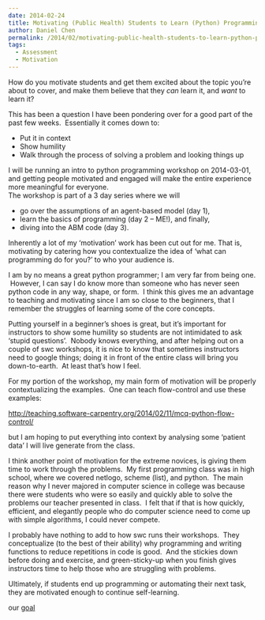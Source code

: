 ```yaml
---
date: 2014-02-24
title: Motivating (Public Health) Students to Learn (Python) Programming
author: Daniel Chen
permalink: /2014/02/motivating-public-health-students-to-learn-python-programming/
tags:
  - Assessment
  - Motivation
---
```

How do you motivate students and get them excited about the topic you’re about to cover, and make them believe that they *can* learn it, and *want* to learn it?

This has been a question I have been pondering over for a good part of the past few weeks.  Essentially it comes down to:

*   Put it in context
*   Show humility
*   Walk through the process of solving a problem and looking things up

I will be running an intro to python programming workshop on 2014-03-01, and getting people motivated and engaged will make the entire experience more meaningful for everyone.  
The workshop is part of a 3 day series where we will

*   go over the assumptions of an agent-based model (day 1),
*   learn the basics of programming (day 2 &#8211; ME!), and finally,
*   diving into the ABM code (day 3).

Inherently a lot of my &#8216;motivation&#8217; work has been cut out for me. That is, motivating by catering how you contextualize the idea of &#8216;what can programming do for you?&#8217; to who your audience is.

I am by no means a great python programmer; I am very far from being one.  However, I can say I do know more than someone who has never seen python code in any way, shape, or form.  I think this gives me an advantage to teaching and motivating since I am so close to the beginners, that I remember the struggles of learning some of the core concepts.

Putting yourself in a beginner&#8217;s shoes is great, but it&#8217;s important for instructors to show some humility so students are not intimidated to ask &#8216;stupid questions&#8217;.  Nobody knows everything, and after helping out on a couple of swc workshops, it is nice to know that sometimes instructors need to google things; doing it in front of the entire class will bring you down-to-earth.  At least that&#8217;s how I feel.

For my portion of the workshop, my main form of motivation will be properly contextualizing the examples.  One can teach flow-control and use these examples:

<a title="http://teaching.software-carpentry.org/2014/02/11/mcq-python-flow-control/" href="http://teaching.software-carpentry.org/2014/02/11/mcq-python-flow-control/" target="_blank">http://teaching.software-carpentry.org/2014/02/11/mcq-python-flow-control/</a>

but I am hoping to put everything into context by analysing some &#8216;patient data&#8217; I will live generate from the class.

I think another point of motivation for the extreme novices, is giving them time to work through the problems.  My first programming class was in high school, where we covered netlogo, scheme (list), and python.  The main reason why I never majored in computer science in college was because there were students who were so easily and quickly able to solve the problems our teacher presented in class.  I felt that if that is how quickly, efficient, and elegantly people who do computer science need to come up with simple algorithms, I could never compete.

I probably have nothing to add to how swc runs their workshops.  They conceptualize (to the best of their ability) why programming and writing functions to reduce repetitions in code is good.  And the stickies down before doing and exercise, and green-sticky-up when you finish gives instructors time to help those who are struggling with problems.

Ultimately, if students end up programming or automating their next task, they are motivated enough to continue self-learning.

our <a title="goal" href="http://i.imgur.com/Q8kV8.png" target="_blank">goal</a>
